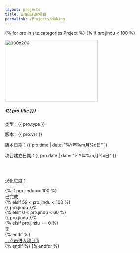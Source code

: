 ```yaml
---
layout: projects
title: 正在进行的项目
permalink: /Projects/Making
---
```

{% for pro in site.categories.Project %}
{% if pro.jindu < 100 %}
 <div class="jumbotron"> 
   <div class="container"> 
    <div class="row"> 
     <div class="col-md-3"> 
      <div class="thumbnail"> 
       <img style="width: 300px; height: 200px;" alt="300x200" src="{{ pro.logo }}" data-src="holder.js/300x200" /> 
      </div> 
     </div> 
     <div class="col-md-6"> 
      <div class="caption"> 
       <h5>《{{ pro.title }}》</h5> 
       <p>类型：<span class="label label-info smallfont">{{ pro.type }}</span></p> 
       <p>版本：<span class="label label-success smallfont">{{ pro.ver }}</span></p> 
       <p>版本日期：<span class="label label-primary smallfont">{{ pro.time | date: "%Y年%m月%d日" }}</span></p> 
       <p>项目建立日期：<span class="label label-warning smallfont">{{ pro.date | date: "%Y年%m月%d日" }}</span></p> 
      </div> 
     </div> 
     <div class="col-md-3"> 
     <br>
     <br>
      <p>汉化进度：</p> 
      <div class="progress"> 
      {% if  pro.jindu == 100 %}
       <div class="progress-bar progress-bar-success" style="width: {{ pro.jindu }}%;">已完成</div>    
       {% elsif 59 < pro.jindu < 100 %}
       <div class="progress-bar" style="width: {{ pro.jindu }}%;">{{ pro.jindu }}%</div>  
       {% elsif 0 < pro.jindu < 60 %}
       <div class="progress-bar progress-bar-warning" style="width: {{ pro.jindu }}%;">{{ pro.jindu }}%</div>
       {% elsif  pro.jindu == 0 %}
       <div class="progress-bar progress-bar-warning" style="width: {{ pro.jindu }}%;">无</div>
       {% endif %}
      </div> 
       <a class="btn btn-inverse" href="{{ pro.url }}"><span class="glyphicon glyphicon-align-justify" aria-hidden="true">　</span>点击进入项目页</a>
     </div> 
    </div> 
   </div>
  </div>
{% endif %}
{% endfor %}